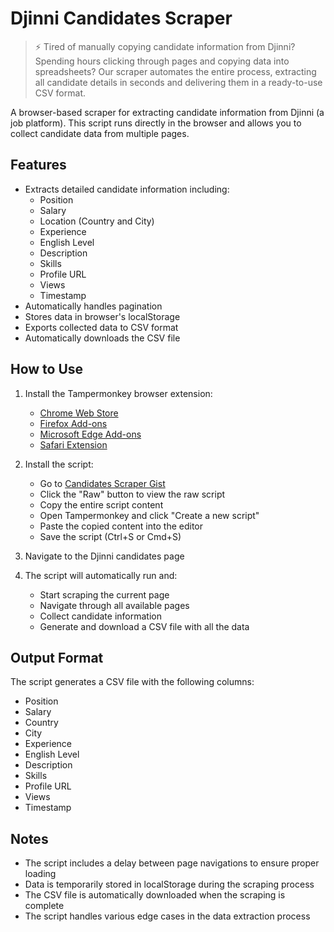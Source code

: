 # Djinni Candidates Scraper

> ⚡️ Tired of manually copying candidate information from Djinni? Spending hours clicking through pages and copying data into spreadsheets? Our scraper automates the entire process, extracting all candidate details in seconds and delivering them in a ready-to-use CSV format.

A browser-based scraper for extracting candidate information from Djinni (a job platform). This script runs directly in the browser and allows you to collect candidate data from multiple pages.

## Features

- Extracts detailed candidate information including:
  - Position
  - Salary
  - Location (Country and City)
  - Experience
  - English Level
  - Description
  - Skills
  - Profile URL
  - Views
  - Timestamp
- Automatically handles pagination
- Stores data in browser's localStorage
- Exports collected data to CSV format
- Automatically downloads the CSV file

## How to Use

1. Install the Tampermonkey browser extension:
   - [Chrome Web Store](https://chrome.google.com/webstore/detail/tampermonkey/dhdgffkkebhmkfjojejmpbldmpobfkfo)
   - [Firefox Add-ons](https://addons.mozilla.org/en-US/firefox/addon/tampermonkey/)
   - [Microsoft Edge Add-ons](https://microsoftedge.microsoft.com/addons/detail/tampermonkey/iikmkjmpaadaobahmlepeloendndfphd)
   - [Safari Extension](https://apps.apple.com/app/tampermonkey/id1482490089)

2. Install the script:
   - Go to [Candidates Scraper Gist](https://gist.github.com/INVISIBLE5130/e7943a8295d6ad7074c65d8a399b6538)
   - Click the "Raw" button to view the raw script
   - Copy the entire script content
   - Open Tampermonkey and click "Create a new script"
   - Paste the copied content into the editor
   - Save the script (Ctrl+S or Cmd+S)

3. Navigate to the Djinni candidates page
4. The script will automatically run and:
   - Start scraping the current page
   - Navigate through all available pages
   - Collect candidate information
   - Generate and download a CSV file with all the data

## Output Format

The script generates a CSV file with the following columns:
- Position
- Salary
- Country
- City
- Experience
- English Level
- Description
- Skills
- Profile URL
- Views
- Timestamp

## Notes

- The script includes a delay between page navigations to ensure proper loading
- Data is temporarily stored in localStorage during the scraping process
- The CSV file is automatically downloaded when the scraping is complete
- The script handles various edge cases in the data extraction process 